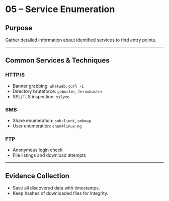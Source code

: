 # 05 – Service Enumeration

## Purpose
Gather detailed information about identified services to find entry points.

---

## Common Services & Techniques

### HTTP/S
- Banner grabbing: `whatweb`, `curl -I`
- Directory bruteforce: `gobuster`, `feroxbuster`
- SSL/TLS inspection: `sslyze`

### SMB
- Share enumeration: `smbclient`, `smbmap`
- User enumeration: `enum4linux-ng`

### FTP
- Anonymous login check
- File listings and download attempts

---

## Evidence Collection
- Save all discovered data with timestamps.
- Keep hashes of downloaded files for integrity.
